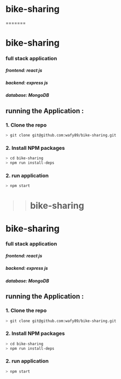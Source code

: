 # bike-sharing

=======

# bike-sharing

### full stack application

##### frontend: react js

##### backend: express js

##### database: MongoDB

## running the Application :

### 1. Clone the repo

```sh
> git clone git@github.com:wafy89/bike-sharing.git
```

### 2. Install NPM packages

```sh
> cd bike-sharing
> npm run install-deps
```

### 2. run application

```sh
> npm start
```

> > # bike-sharing

# bike-sharing

### full stack application

##### frontend: react js

##### backend: express js

##### database: MongoDB

## running the Application :

### 1. Clone the repo

```sh
> git clone git@github.com:wafy89/bike-sharing.git
```

### 2. Install NPM packages

```sh
> cd bike-sharing
> npm run install-deps
```

### 2. run application

```sh
> npm start
```
